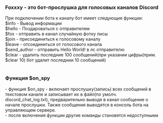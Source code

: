 <h3>Foxxxy - это бот-прослушка для голосовых каналов Discord</h3>
При подключении бота к каналу бот имеет следующие функции:<br>
  $info - Вывод информации <br>
  $hello - Поздароваться с отправителем<br>
  $fox - отправить в канал случайную фотку лисы<br>
  $join - присоединиться к голосовому каналу<br>
  $leave - отсоединиться от голосового канала<br>
  $send_author - отправить Hello World! в лс отправителю<br>
  $clear - удалить последние 100 сообщений(при указании цифры(прим. $clear 10) бот удалит последнии 10 сообщений)<br><br>
<h3>Функция $on_spy</h3>
  - функция $on_spy - включает прослушку(запись) всех сообщений в текстовом канале и записывает их в файл(по умолч. discord_chat_log.txt), предварительно выводя в канал сообщение о начале прослушки. Также сообщения выводятся в консоль бота на управляющем сервере.<br>
  - после включения функции другие команды становятся недоступными

